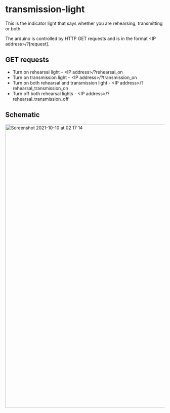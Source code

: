 # transmission-light
This is the indicator light that says whether you are rehearsing, transmitting or both.

The arduino is controlled by HTTP GET requests and is in the format \<IP address\>/?[request].

## GET requests

* Turn on rehearsal light - \<IP address\>/?rehearsal_on
* Turn on transmission light - \<IP address\>/?transmission_on
* Turn on both rehearsal and transmission light - \<IP address\>/?rehearsal_transmission_on
* Turn off both rehearsal  lights - \<IP address\>/?rehearsal_transmission_off

## Schematic

<img width="896" alt="Screenshot 2021-10-10 at 02 17 14" src="https://user-images.githubusercontent.com/20305872/136677863-42257012-78b3-4ee7-ad19-89c386df21c7.png">
